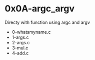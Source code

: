 # 0x0A-argc_argv

Directy with function using argc and argv

  * 0-whatsmyname.c
  * 1-args.c
  * 2-args.c
  * 3-mul.c
  * 4-add.c

